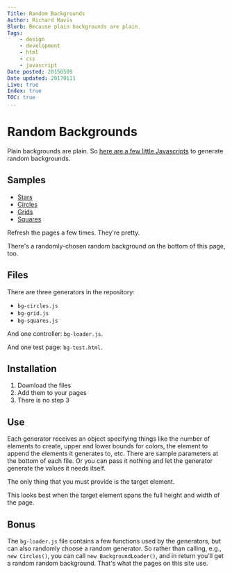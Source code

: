 ```yaml
---
Title: Random Backgrounds
Author: Richard Mavis
Blurb: Because plain backgrounds are plain.
Tags:
    - design
    - development
    - html
    - css
    - javascript
Date posted: 20150509
Date updated: 20170111
Live: true
Index: true
TOC: true
...
```




# Random Backgrounds

Plain backgrounds are plain. So [here are a few little Javascripts][github] to generate random backgrounds.


## Samples
- [Stars](http://richardmavis.info/stars)
- [Circles](http://richardmavis.info/circles)
- [Grids](http://richardmavis.info/grids)
- [Squares](http://richardmavis.info/squares)

Refresh the pages a few times. They're pretty.

There's a randomly-chosen random background on the bottom of this page, too.


## Files

There are three generators in the repository:

- `bg-circles.js`
- `bg-grid.js`
- `bg-squares.js`

And one controller: `bg-loader.js`.

And one test page: `bg-test.html`.


## Installation

1. Download the files
2. Add them to your pages
3. There is no step 3


## Use

Each generator receives an object specifying things like the number of elements to create, upper and lower bounds for colors, the element to append the elements it generates to, etc. There are sample parameters at the bottom of each file. Or you can pass it nothing and let the generator generate the values it needs itself.

The only thing that you must provide is the target element.

This looks best when the target element spans the full height and width of the page.


## Bonus

The `bg-loader.js` file contains a few functions used by the generators, but can also randomly choose a random generator. So rather than calling, e.g., `new Circles()`, you can call `new BackgroundLoader()`, and in return you'll get a random random background. That's what the pages on this site use.




[github]: https://github.com/rmavis/random-backgrounds
